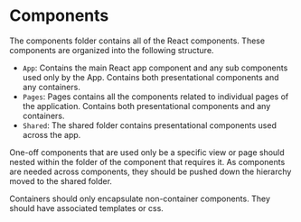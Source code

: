 Components
==========
The components folder contains all of the React components. These components 
are organized into the following structure.

- `App`: Contains the main React app component and any sub components used only 
by the App. Contains both presentational components and any containers.
- `Pages`: Pages contains all the components related to individual pages of the 
application. Contains both presentational components and any containers.
- `Shared`: The shared folder contains presentational components used across the 
app.

One-off components that are used only be a specific view or page should nested 
within the folder of the component that requires it. As components are needed 
across components, they should be pushed down the hierarchy moved to the shared 
folder.

Containers should only encapsulate non-container components. They should have 
associated templates or css.
